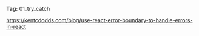 **Tag:** 01_try_catch

https://kentcdodds.com/blog/use-react-error-boundary-to-handle-errors-in-react
